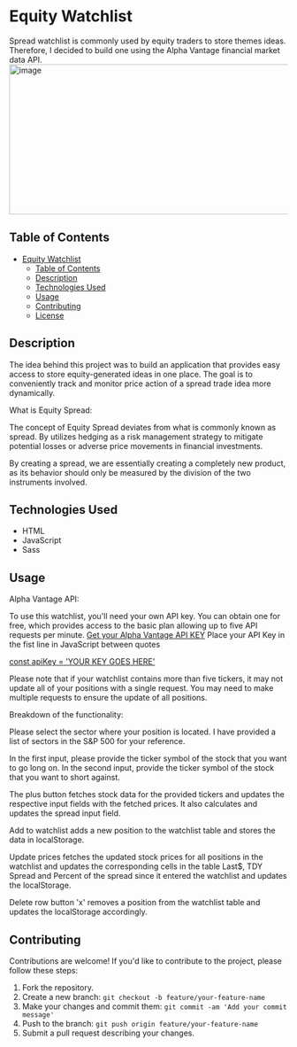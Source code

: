 # Equity Watchlist

Spread watchlist is commonly used by equity traders to store themes ideas.
Therefore, I decided to build one using the Alpha Vantage financial market data API.
<img width="1574" height="271" alt="image" src="https://github.com/user-attachments/assets/ca11b73c-e438-427b-8122-df82b488b82b" />


## Table of Contents

- [Equity Watchlist](#equity-watchlist)
  - [Table of Contents](#table-of-contents)
  - [Description](#description)
  - [Technologies Used](#technologies-used)
  - [Usage](#usage)
  - [Contributing](#contributing)
  - [License](#license)

## Description

The idea behind this project was to build an application that provides easy access to store equity-generated ideas in one place.
The goal is to conveniently track and monitor price action of a spread trade idea more dynamically.

What is Equity Spread:

 The concept of Equity Spread deviates from what is commonly known as spread.
 By utilizes hedging as a risk management strategy to mitigate potential losses or adverse price movements in financial investments.

  By creating a spread, we are essentially creating a completely new product, as its behavior should only be measured by the division of the two instruments involved.

## Technologies Used

- HTML
- JavaScript
- Sass

## Usage

Alpha Vantage API:

To use this watchlist, you'll need your own API key. You can obtain one for free, which provides access to the basic plan allowing up to five API requests per minute.
[Get your Alpha Vantage API KEY](https://www.alphavantage.co/support/#api-key)
Place your API Key in the fist line in JavaScript between quotes

[const apiKey = 'YOUR KEY GOES HERE'](\src\js\script.js)

Please note that if your watchlist contains more than five tickers, it may not update all of your positions with a single request. You may need to make multiple requests to ensure the update of all positions.

Breakdown of the functionality:

Please select the sector where your position is located. I have provided a list of sectors in the S&P 500 for your reference.

In the first input, please provide the ticker symbol of the stock that you want to go long on.
In the second input, provide the ticker symbol of the stock that you want to short against.

The plus button fetches stock data for the provided tickers and updates the respective input fields with the fetched prices.
It also calculates and updates the spread input field.

Add to watchlist adds a new position to the watchlist table and stores the data in localStorage.

Update prices fetches the updated stock prices for all positions in the watchlist and updates the corresponding cells in the table Last$, TDY Spread and Percent of the spread since it entered the watchlist and updates the localStorage.

Delete row button 'x'  removes a position from the watchlist table and updates the localStorage accordingly.

## Contributing

Contributions are welcome! If you'd like to contribute to the project, please follow these steps:

1. Fork the repository.
2. Create a new branch: `git checkout -b feature/your-feature-name`
3. Make your changes and commit them: `git commit -am 'Add your commit message'`
4. Push to the branch: `git push origin feature/your-feature-name`
5. Submit a pull request describing your changes.

